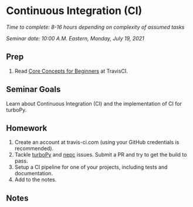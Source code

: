 Continuous Integration (CI)
===========================
*Time to complete: 8-16 hours depending on complexity of assumed tasks* 

*Seminar date: 10:00 A.M. Eastern, Monday, July 19, 2021*

Prep
----
1. Read [Core Concepts for Beginners](https://docs.travis-ci.com/user/for-beginners/) at TravisCI.

Seminar Goals
-------------
Learn about Continuous Integration (CI) and the implementation of CI for turboPy. 

Homework
--------
1. Create an account at travis-ci.com (using your GitHub credentials is recommended).
2. Tackle [turboPy](https://github.com/NRL-Plasma-Physics-Division/turbopy/issues) and [nepc](https://github.com/USNavalResearchLaboratory/nepc/issues) issues. Submit a PR and try to get the build to pass.
3. Setup a CI pipeline for one of your projects, including tests and documentation.
4. Add to the notes.

Notes
-----

